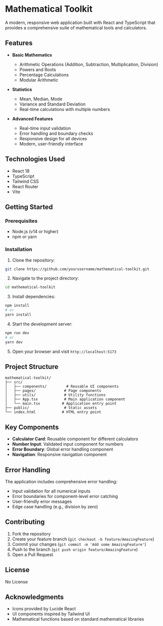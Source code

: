 # Mathematical Toolkit

A modern, responsive web application built with React and TypeScript that provides a comprehensive suite of mathematical tools and calculators.

## Features

- **Basic Mathematics**
  - Arithmetic Operations (Addition, Subtraction, Multiplication, Division)
  - Powers and Roots
  - Percentage Calculations
  - Modular Arithmetic

- **Statistics**
  - Mean, Median, Mode
  - Variance and Standard Deviation
  - Real-time calculations with multiple numbers

- **Advanced Features**
  - Real-time input validation
  - Error handling and boundary checks
  - Responsive design for all devices
  - Modern, user-friendly interface

## Technologies Used

- React 18
- TypeScript
- Tailwind CSS
- React Router
- Vite

## Getting Started

### Prerequisites

- Node.js (v14 or higher)
- npm or yarn

### Installation

1. Clone the repository:
```bash
git clone https://github.com/yourusername/mathematical-toolkit.git
```

2. Navigate to the project directory:
```bash
cd mathematical-toolkit
```

3. Install dependencies:
```bash
npm install
# or
yarn install
```

4. Start the development server:
```bash
npm run dev
# or
yarn dev
```

5. Open your browser and visit `http://localhost:5173`

## Project Structure

```
mathematical-toolkit/
├── src/
│   ├── components/         # Reusable UI components
│   ├── pages/             # Page components
│   ├── utils/             # Utility functions
│   ├── App.tsx            # Main application component
│   └── main.tsx          # Application entry point
├── public/                # Static assets
└── index.html            # HTML entry point
```

## Key Components

- **Calculator Card**: Reusable component for different calculators
- **Number Input**: Validated input component for numbers
- **Error Boundary**: Global error handling component
- **Navigation**: Responsive navigation component

## Error Handling

The application includes comprehensive error handling:
- Input validation for all numerical inputs
- Error boundaries for component-level error catching
- User-friendly error messages
- Edge case handling (e.g., division by zero)

## Contributing

1. Fork the repository
2. Create your feature branch (`git checkout -b feature/AmazingFeature`)
3. Commit your changes (`git commit -m 'Add some AmazingFeature'`)
4. Push to the branch (`git push origin feature/AmazingFeature`)
5. Open a Pull Request

## License

No License

## Acknowledgments

- Icons provided by Lucide React
- UI components inspired by Tailwind UI
- Mathematical functions based on standard mathematical libraries
